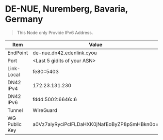 # DE-NUE, Nuremberg, Bavaria, Germany

> This Node only Provide IPv6 Address.

| Item          | Value                                        |
| ------------- | -------------------------------------------- |
| EndPoint      | de-nue.dn42.edenlink.cyou                    |
| Port          | <Last 5 gidits of your ASN>                  |
| Link-Local    | fe80::5403                                   |
| DN42 IPv4     | 172.23.131.230                               |
| DN42 IPv6     | fddd:5002:6646::6                            |
| Tunnel        | WireGuard                                    |
| WG Public Key | a0Vz7alyRyciPclFLDaHXK0jNafEoByZP8pSmHBkn0o= |
